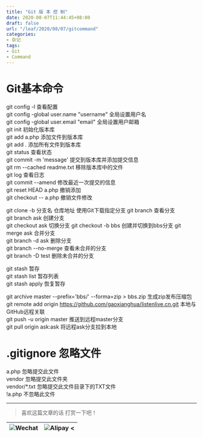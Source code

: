 ```yaml
---
title: "Git 版 本 控 制"
date: 2020-08-07T11:44:45+08:00
draft: false
url: "/leaf/2020/08/07/gitcommand"
categories: 
- 杂记
tags: 
- Git
- Command
---
```

# Git基本命令
git config -l                   查看配置   
git config -global user.name "username" 全局设置用户名   
git config -global user.email "email" 全局设置用户邮箱   
git init                        初始化版本库   
git add a.php                   添加文件到版本库   
git add .                       添加所有文件到版本库   
git status                      查看状态   
git commit -m 'message'         提交到版本库并添加提交信息   
git rm -\-cached readme.txt     移除版本库中的文件   
git log                         查看日志   
git commit -\-amend             修改最近一次提交的信息   
git reset HEAD a.php            撤销添加   
git checkout -\- a.php          撤销文件修改   
   
git clone -b 分支名   仓库地址     使用Git下载指定分支
git branch                      查看分支   
git branch ask                  创建分支   
git checkout ask                切换分支
git checkout -b bbs             创建并切换到bbs分支 
git merge ask                   合并分支   
git branch -d ask               删除分支   
git branch -\-no-merge          查看未合并的分支   
git branch -D test              删除未合并的分支   
   
git stash                       暂存   
git stash list                  暂存列表   
git stash apply                 恢复暂存   

git archive master -\-prefix='bbs/' -\-forma=zip > bbs.zip 生成zip发布压缩包   
git remote add origin https://github.com/gaoxianghua/listenlive.cn.git  本地与GitHub远程关联   
git push -u origin master   推送到远程master分支   
git pull origin ask:ask     将远程ask分支拉到本地


# .gitignore 忽略文件
a.php                           忽略提交此文件   
vendor                          忽略提交此文件夹   
vendor/\*.txt                   忽略提交此文件目录下的TXT文件   
!a.php                          不忽略此文件    
___
> 喜欢这篇文章的话 打赏一下吧！ 

| ![Wechat](/images/pay/eb05acdaec967.png)  | ![Alipay <](/images/pay/7f127f545.jpg) |
| --------   | -----:  |


